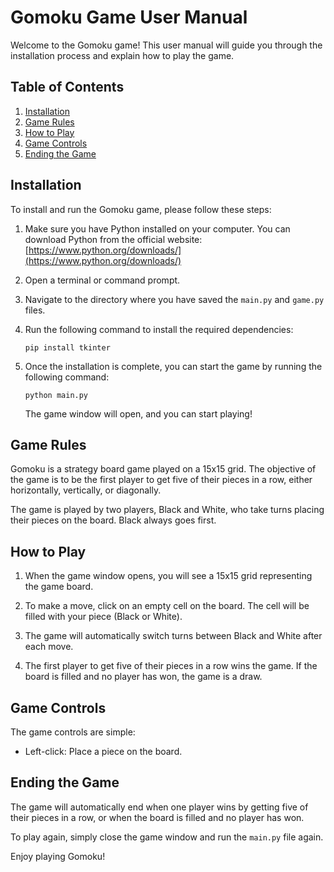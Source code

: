 # Gomoku Game User Manual

Welcome to the Gomoku game! This user manual will guide you through the installation process and explain how to play the game.

## Table of Contents
1. [Installation](#installation)
2. [Game Rules](#game-rules)
3. [How to Play](#how-to-play)
4. [Game Controls](#game-controls)
5. [Ending the Game](#ending-the-game)

## Installation <a name="installation"></a>

To install and run the Gomoku game, please follow these steps:

1. Make sure you have Python installed on your computer. You can download Python from the official website: [https://www.python.org/downloads/](https://www.python.org/downloads/)

2. Open a terminal or command prompt.

3. Navigate to the directory where you have saved the `main.py` and `game.py` files.

4. Run the following command to install the required dependencies:

   ```
   pip install tkinter
   ```

5. Once the installation is complete, you can start the game by running the following command:

   ```
   python main.py
   ```

   The game window will open, and you can start playing!

## Game Rules <a name="game-rules"></a>

Gomoku is a strategy board game played on a 15x15 grid. The objective of the game is to be the first player to get five of their pieces in a row, either horizontally, vertically, or diagonally.

The game is played by two players, Black and White, who take turns placing their pieces on the board. Black always goes first.

## How to Play <a name="how-to-play"></a>

1. When the game window opens, you will see a 15x15 grid representing the game board.

2. To make a move, click on an empty cell on the board. The cell will be filled with your piece (Black or White).

3. The game will automatically switch turns between Black and White after each move.

4. The first player to get five of their pieces in a row wins the game. If the board is filled and no player has won, the game is a draw.

## Game Controls <a name="game-controls"></a>

The game controls are simple:

- Left-click: Place a piece on the board.

## Ending the Game <a name="ending-the-game"></a>

The game will automatically end when one player wins by getting five of their pieces in a row, or when the board is filled and no player has won.

To play again, simply close the game window and run the `main.py` file again.

Enjoy playing Gomoku!